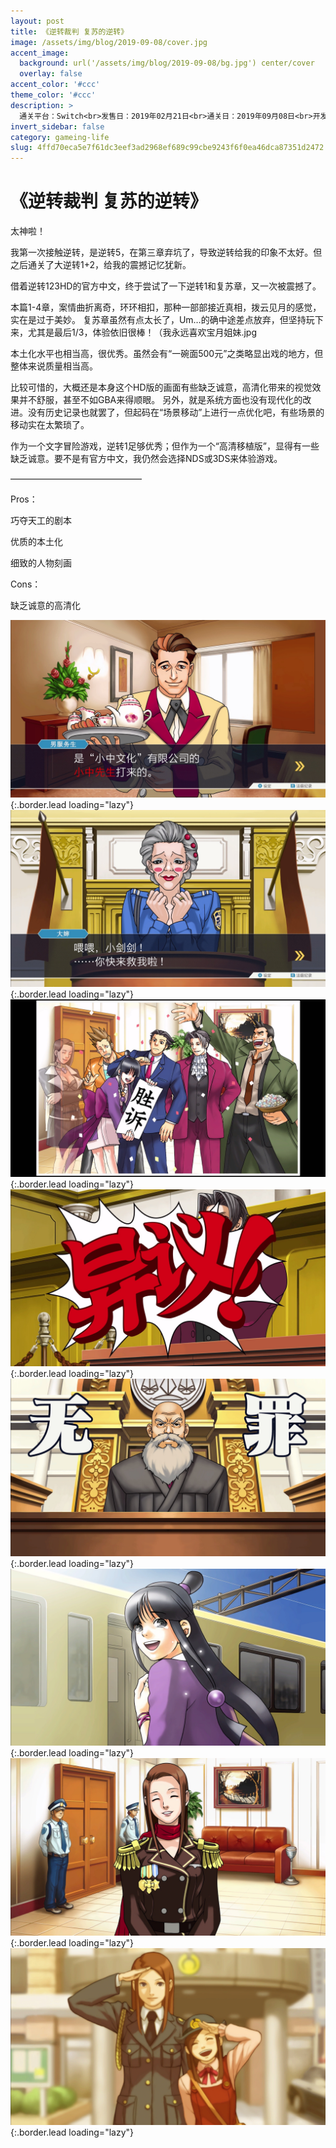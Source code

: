 ```yaml
---
layout: post
title: 《逆转裁判 复苏的逆转》
image: /assets/img/blog/2019-09-08/cover.jpg
accent_image: 
  background: url('/assets/img/blog/2019-09-08/bg.jpg') center/cover
  overlay: false
accent_color: '#ccc'
theme_color: '#ccc'
description: >
  通关平台：Switch<br>发售日：2019年02月21日<br>通关日：2019年09月08日<br>开发商：CAPCOM<br>发行商：CAPCOM<br>个人评分：90
invert_sidebar: false
category: gameing-life
slug: 4ffd70eca5e7f61dc3eef3ad2968ef689c99cbe9243f6f0ea46dca87351d2472
---
```


# 《逆转裁判 复苏的逆转》

太神啦！

我第一次接触逆转，是逆转5，在第三章弃坑了，导致逆转给我的印象不太好。但之后通关了大逆转1+2，给我的震撼记忆犹新。

借着逆转123HD的官方中文，终于尝试了一下逆转1和复苏章，又一次被震撼了。

本篇1-4章，案情曲折离奇，环环相扣，那种一部部接近真相，拨云见月的感觉，实在是过于美妙。
复苏章虽然有点太长了，Um…的确中途差点放弃，但坚持玩下来，尤其是最后1/3，体验依旧很棒！（我永远喜欢宝月姐妹.jpg

本土化水平也相当高，很优秀。虽然会有“一碗面500元”之类略显出戏的地方，但整体来说质量相当高。

比较可惜的，大概还是本身这个HD版的画面有些缺乏诚意，高清化带来的视觉效果并不舒服，甚至不如GBA来得顺眼。
另外，就是系统方面也没有现代化的改进。没有历史记录也就罢了，但起码在“场景移动”上进行一点优化吧，有些场景的移动实在太繁琐了。

作为一个文字冒险游戏，逆转1足够优秀；但作为一个“高清移植版”，显得有一些缺乏诚意。要不是有官方中文，我仍然会选择NDS或3DS来体验游戏。

———————————————

Pros：

巧夺天工的剧本

优质的本土化

细致的人物刻画

Cons：

缺乏诚意的高清化

![](/assets/img/blog/2019-09-08/1.jpg){:.border.lead loading="lazy"}
![](/assets/img/blog/2019-09-08/2.jpg){:.border.lead loading="lazy"}
![](/assets/img/blog/2019-09-08/3.jpg){:.border.lead loading="lazy"}
![](/assets/img/blog/2019-09-08/4.jpg){:.border.lead loading="lazy"}
![](/assets/img/blog/2019-09-08/5.jpg){:.border.lead loading="lazy"}
![](/assets/img/blog/2019-09-08/6.jpg){:.border.lead loading="lazy"}
![](/assets/img/blog/2019-09-08/7.jpg){:.border.lead loading="lazy"}
![](/assets/img/blog/2019-09-08/8.jpg){:.border.lead loading="lazy"}

